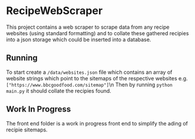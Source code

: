 # RecipeWebScraper
This project contains a web scraper to scrape data from any recipe websites (using standard formatting) and to collate these gathered recipies into a json storage which could be inserted into a database.

## Running ##
To start create a `/data/websites.json` file which contains an array of website strings which point to the sitemaps of the respective websites e.g. `["https://www.bbcgoodfood.com/sitemap"]`\n
Then by running `python main.py` it should collate the recipies found.

## Work In Progress ##
The front end folder is a work in progress front end to simplify the ading of recipie sitemaps.
